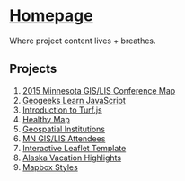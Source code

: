 <a href="http://geospatialem.github.io">Homepage</a>
======================

Where project content lives + breathes.

## Projects
1. <a href="http://geospatialem.github.io/conference-map">2015 Minnesota GIS/LIS Conference Map</a>
2. <a href="http://geospatialem.github.io/geogeeks-learn-js">Geogeeks Learn JavaScript</a>
3. <a href="http://geospatialem.github.io/Turf.js-Fun">Introduction to Turf.js</a>
4. <a href="http://geospatialem.github.io/healthy-map">Healthy Map</a>
5. <a href="https://github.com/geospatialem/geospatial-institutions">Geospatial Institutions</a>
6. <a href="http://geospatialem.github.io/mngislis-attendees">MN GIS/LIS Attendees<a/>
7. <a href="http://geospatialem.github.io/leaflet-interactive-template">Interactive Leaflet Template</a>
8. <a href="http://geospatialem.github.io/alaska-travels">Alaska Vacation Highlights</a>
9. <a href="http://geospatialem.github.io/mapbox-styles">Mapbox Styles</a>
